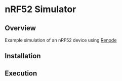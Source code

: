 # nRF52 Simulator

## Overview
Example simulation of an nRF52 device using [Renode](https://github.com/renode/renode)

## Installation

## Execution

